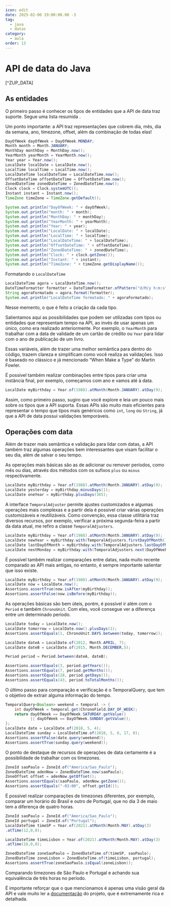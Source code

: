 ```yaml
---
icon: edit
date: 2025-02-06 19:00:00.00 -3
tag:
  - java
  - datas
category:
  - aula
order: 13
---
```


# API de data do Java

[^ZUP_DATA]

## As entidades

O primeiro passo é conhecer os tipos de entidades que a API de data traz suporte. Segue uma lista resumida . 

Um ponto importante: a API traz representações que cobrem dia, mês, dia da semana, ano, timezone, offset, além da combinação de todas elas! 


```java
DayOfWeek dayOfWeek = DayOfWeek.MONDAY;
Month month = Month.JANUARY;
MonthDay monthDay = MonthDay.now();
YearMonth yearMonth = YearMonth.now();
Year year = Year.now();
LocalDate localDate = LocalDate.now();
LocalTime localTime = LocalTime.now();
LocalDateTime localDateTime = LocalDateTime.now();
OffsetDateTime offsetDateTime = OffsetDateTime.now();
ZonedDateTime zonedDateTime = ZonedDateTime.now();
Clock clock = Clock.systemUTC();
Instant instant = Instant.now();
TimeZone timeZone = TimeZone.getDefault();

System.out.println("DayOfWeek: " + dayOfWeek);
System.out.println("month: " + month);
System.out.println("MonthDay: " + monthDay);
System.out.println("YearMonth: " + yearMonth);
System.out.println("Year: " + year);
System.out.println("LocalDate: " + localDate);
System.out.println("LocalTime: " + localTime);
System.out.println("LocalDateTime: " + localDateTime);
System.out.println("OffsetDateTime: " + offsetDateTime);
System.out.println("ZonedDateTime: " + zonedDateTime);
System.out.println("Clock: " + clock.getZone());
System.out.println("Instant: " + instant);
System.out.println("TimeZone: " + timeZone.getDisplayName());
```

Formatando o `LocalDateTime`


```java
LocalDateTime agora = LocalDateTime.now();
DateTimeFormatter formatter = DateTimeFormatter.ofPattern("d/M/y h:m:s");
String agoraFormatado = agora.format(formatter);
System.out.println("LocalDateTime formatado: " + agoraFormatado);
```


Nesse memento, o que é feito a criação da cada tipo.

Salientamos aqui as possibilidades que podem ser utilizadas com tipos ou entidades que representam tempo na API, ao invés de usar apenas um único, como era realizado anteriormente. Por exemplo, o `YearMonth` para trabalhar com a data de validade de um cartão de crédito ou `Year` para lidar com o ano de publicação de um livro.

Essas variáveis, além de trazer uma melhor semântica para dentro do código, trazem clareza e simplificam como você realiza as validações. Isso é baseado no clássico e já mencionado “When Make a Type” do Martin Fowler. 


É possível também realizar combinações entre tipos para criar uma instância final, por exemplo, começamos com ano e vamos até à data.

```java
LocalDate myBirthday = Year.of(1988).atMonth(Month.JANUARY).atDay(9);
```


Assim, como primeiro passo, sugiro que você explore e leia um pouco mais sobre os tipos que a API suporta. Essas APIs são muito mais eficientes para representar o tempo que tipos mais genéricos como `int`, `long` ou `String`, já que a API de data possui validações temporáveis.



## Operações com data

Além de trazer mais semântica e validação para lidar com datas, a API também traz algumas operações bem interessantes que visam facilitar o seu dia, além de salvar o seu tempo. 

As operações mais básicas são as de adicionar ou remover períodos, como mês ou dias, através dos métodos com os sufixos `plus` ou `minus` respectivamente.


```java
LocalDate myBirthday = Year.of(1988).atMonth(Month.JANUARY).atDay(9);
LocalDate yesterday = myBirthday.minusDays(1);
LocalDate oneYear = myBirthday.plusDays(365);
```


A interface `TemporalAdjuster` permite ajustes customizados e algumas operações mais complexas e a partir dela é possível criar várias operações customizáveis e reutilizáveis. Como convenção, essa classe utilitária traz diversos recursos, por exemplo, verificar a próxima segunda-feira a partir da data atual, me refiro a classe `TemporalAdjusters`.

```java
LocalDate myBirthday = Year.of(1988).atMonth(Month.JANUARY).atDay(9);
LocalDate newYear = myBirthday.with(TemporalAdjusters.firstDayOfMonth());
LocalDate lastDayOfMonth = myBirthday.with(TemporalAdjusters.lastDayOfMonth());
LocalDate nextMonday = myBirthday.with(TemporalAdjusters.next(DayOfWeek.MONDAY));
```

É possível também realizar comparações entre datas, nada muito recente comparado as API mais antigas, no entanto, é sempre importante salientar que isso existe.

```java
LocalDate myBirthday = Year.of(1988).atMonth(Month.JANUARY).atDay(9);
LocalDate now = LocalDate.now();
Assertions.assertTrue(now.isAfter(myBirthday));
Assertions.assertFalse(now.isBefore(myBirthday));
```

As operações básicas são bem úteis, porém, é possível ir além com o `Period` e também `ChronoUnit`. Com eles, você consegue ver a diferença entre um determinado período.

```java
LocalDate today = LocalDate.now();
LocalDate tomorrow = LocalDate.now().plusDays(1);
Assertions.assertEquals(1, ChronoUnit.DAYS.between(today, tomorrow));

LocalDate dateA = LocalDate.of(2012, Month.APRIL, 7);
LocalDate dateB = LocalDate.of(2015, Month.DECEMBER,5);

Period period = Period.between(dateA, dateB);

Assertions.assertEquals(3, period.getYears());
Assertions.assertEquals(7, period.getMonths());
Assertions.assertEquals(28, period.getDays());
Assertions.assertEquals(43, period.toTotalMonths());
```


O último passo para comparação e verificação é o TemporalQuery, que tem o objetivo de extrair alguma informação do tempo.

```java
TemporalQuery<Boolean> weekend = temporal -> {
    int dayOfWeek = temporal.get(ChronoField.DAY_OF_WEEK);
    return dayOfWeek == DayOfWeek.SATURDAY.getValue()
           || dayOfWeek == DayOfWeek.SUNDAY.getValue();
};
LocalDate date = LocalDate.of(2018, 5, 4);
LocalDateTime sunday = LocalDateTime.of(2018, 5, 6, 17, 0);
Assertions.assertFalse(date.query(weekend));
Assertions.assertTrue(sunday.query(weekend));
```

O ponto de destaque de recursos de operações de data certamente é a possibilidade de trabalhar com os timezones.

```java
ZoneId saoPaulo = ZoneId.of("America/Sao_Paulo");
ZonedDateTime adenNow = ZonedDateTime.now(saoPaulo);
ZoneOffset offset = adenNow.getOffset();
Assertions.assertEquals(saoPaulo, adenNow.getZone());
Assertions.assertEquals("-03:00", offset.getId());
```

É possível realizar comparações de timezones diferentes, por exemplo, comparar um horário do Brasil e outro de Portugal, que no dia 3 de maio tem a diferença de quatro horas.

```java
ZoneId saoPaulo = ZoneId.of("America/Sao_Paulo");
ZoneId portugal = ZoneId.of("Portugal");
LocalDateTime timeSP = Year.of(2021).atMonth(Month.MAY).atDay(3)
.atTime(12,0,0);

LocalDateTime timeLisbon = Year.of(2021).atMonth(Month.MAY).atDay(3)
.atTime(16,0,0);

ZonedDateTime zoneSaoPaulo = ZonedDateTime.of(timeSP, saoPaulo);
ZonedDateTime zoneLisbon = ZonedDateTime.of(timeLisbon, portugal);
Assertions.assertTrue(zoneSaoPaulo.isEqual(zoneLisbon));
```


Comparando timezones de São Paulo e Portugal e achando sua equivalência de três horas no período.

É importante reforçar que o que mencionamos é apenas uma visão geral da API e vale muito ler a [documentação](https://docs.oracle.com/en/java/javase/21/docs/api/java.base/java/time/package-summary.html) do projeto, que é extremamente rica e detalhada.


<!-- @include: ../../includes/bib.md -->


